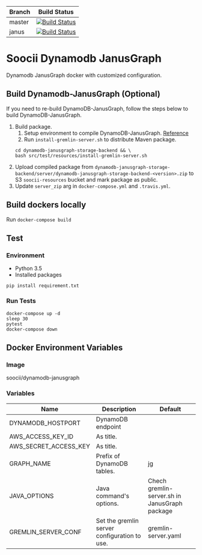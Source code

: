| Branch | Build Status |
|--------|--------------|
| master| [![Build Status](https://travis-ci.org/drmobile/dynamodb-titan.svg?branch=master)](https://travis-ci.org/drmobile/dynamodb-titan)|
| janus| [![Build Status](https://travis-ci.org/drmobile/dynamodb-titan.svg?branch=janus)](https://travis-ci.org/drmobile/dynamodb-titan) |
  
# Soocii Dynamodb JanusGraph
Dynamodb JanusGraph docker with customized configuration.

## Build Dynamodb-JanusGraph (Optional)
If you need to re-build DynamoDB-JanusGraph, follow the steps below to build DynamoDB-JanusGraph.
1. Build package.
    1. Setup environment to compile DynamoDB-JanusGraph. [Reference](https://github.com/awslabs/dynamodb-janusgraph-storage-backend#load-a-subset-of-the-marvel-universe-social-graph)
    2. Run `install-gremlin-server.sh` to distribute Maven package.
    ```console
    cd dynamodb-janusgraph-storage-backend && \
    bash src/test/resources/install-gremlin-server.sh
    ```
2. Upload compiled package from `dynamodb-janusgraph-storage-backend/server/dynamodb-janusgraph-storage-backend-<version>.zip` to S3 `soocii-resources` bucket and mark package as public.
3. Update `server_zip` arg in `docker-compose.yml` and `.travis.yml`.

## Build dockers locally
Run `docker-compose build`

## Test
### Environment
- Python 3.5
- Installed packages
```console
pip install requirement.txt
```
### Run Tests
```console
docker-compose up -d
sleep 30
pytest
docker-compose down
```

## Docker Environment Variables
### Image
soocii/dynamodb-janusgraph

### Variables
| Name                  | Description                                   | Default                                       |
|-----------------------|-----------------------------------------------|-----------------------------------------------|
| DYNAMODB_HOSTPORT     | DynamoDB endpoint                             |                                               |
| AWS_ACCESS_KEY_ID     | As title.                                     |                                               |
| AWS_SECRET_ACCESS_KEY | As title.                                     |                                               |
| GRAPH_NAME            | Prefix of DynamoDB tables.                    | jg                                            |
| JAVA_OPTIONS          | Java command's options.                       | Chech gremlin-server.sh in JanusGraph package |
| GREMLIN_SERVER_CONF   | Set  the gremlin server configuration to use. | gremlin-server.yaml                           |                                                                                                                                                                                            |